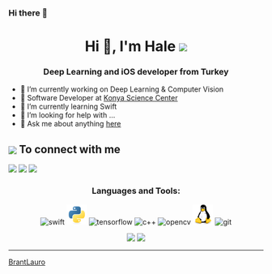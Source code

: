 ### Hi there 👋

<h1 align="center">Hi 👋, I'm Hale <img height="40" src="https://emoji.gg/assets/emoji/7333-parrotdance.gif"></h1>
<h3 align="center">Deep Learning and iOS developer from Turkey</h3>

- 🔭 I’m currently working on Deep Learning & Computer Vision
- 💼 Software Developer at [Konya Science Center](https://www.kbm.org.tr/)
- 🌱 I’m currently learning Swift
- 🤔 I’m looking for help with ...
- 💬 Ask me about anything [here](halekmc@gmail.com)




<summary><h2><img src="https://emojis.slackmojis.com/emojis/images/1579216111/7550/pikachu_wave.gif?1579216111" align="center"
                width="28" /> To connect with me</h2></summary>

<p align = "center">
 
[<img src="https://img.shields.io/badge/twitter-%231DA1F2.svg?&style=for-the-badge&logo=twitter&logoColor=white" />](https://twitter.com/halekmc) 
[<img src="https://img.shields.io/badge/linkedin-%230077B5.svg?&style=for-the-badge&logo=linkedin&logoColor=white" />](https://www.linkedin.com/in/halenurkumcuoglu)
[<img src = "https://img.shields.io/badge/instagram-%23E4405F.svg?&style=for-the-badge&logo=instagram&logoColor=white">](https://www.instagram.com/halekmc)
  
  
<h3 align="center">Languages and Tools:</h3>

<p align="center"> 
    <img src="https://cdn.icon-icons.com/icons2/1826/PNG/512/4202060logosocialsocialmediaswift-115628_115673.png" alt="swift" width="40" height="40"/> 
  </a>
    <img src="https://raw.githubusercontent.com/devicons/devicon/master/icons/python/python-original.svg" alt="python" width="40" height="40"/> 
  </a> 
    <img src="https://cdn.icon-icons.com/icons2/2699/PNG/512/tensorflow_logo_icon_168671.png" alt="tensorflow" width="40" height="40"/> 
  </a>  
   </a> 
    <img src="https://cdn.icon-icons.com/icons2/2148/PNG/512/c_icon_132529.png" alt="c++" width="40" height="40"/> 
  </a>
    <img src="https://cdn.icon-icons.com/icons2/2699/PNG/512/opencv_logo_icon_170887.png" alt="opencv" width="40" height="40"/> 
  </a> 
    <img src="https://raw.githubusercontent.com/devicons/devicon/master/icons/linux/linux-original.svg" alt="linux" width="40" height="40"/> 
  </a> 
    <img src="https://www.vectorlogo.zone/logos/git-scm/git-scm-icon.svg" alt="git" width="40" height="40"/> 
  </a>
</p>


<p align= "center">
  <img height= "150" src="https://github-readme-stats.vercel.app/api?username=halekmc&theme=react&show_icons=true&include_all_commits=true" />
  <img height= "150" src="https://github-readme-stats.vercel.app/api/top-langs/?username=halekmc&theme=react&layout=compact" />
</p>

------

[BrantLauro](https://github.com/halekmc)
